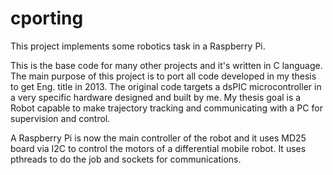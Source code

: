 # cporting
This project implements some robotics task in a Raspberry Pi.

This is the base code for many other projects and it's written in C language. The main purpose of this project is to port all code developed in my thesis to get Eng. title in 2013. The original code targets a dsPIC microcontroller in a very specific hardware designed and built by me. My thesis goal is a Robot capable to make trajectory tracking and communicating with a PC for supervision and control.

A Raspberry Pi is now the main controller of the robot and it uses MD25 board via I2C to control the motors of a differential mobile robot. It uses pthreads to do the job and sockets for communications.
